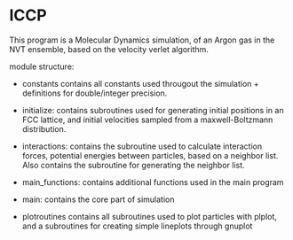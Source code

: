 # ICCP
This program is a Molecular Dynamics simulation, of an Argon gas in the NVT 
ensemble, based on the velocity verlet algorithm. 

module structure:
- constants contains all constants used througout the simulation + definitions
  for double/integer precision.

- initialize: contains subroutines used for generating initial positions in an 
  FCC lattice, and initial velocities sampled from a maxwell-Boltzmann 
  distribution.

- interactions: contains the subroutine used to calculate interaction forces, 
  potential energies between particles, based on a neighbor list. 
  Also contains the subroutine for generating the neighbor list.

- main_functions: contains additional functions used in the main program 

- main: contains the core part of simulation

- plotroutines contains all subroutines used to plot particles with plplot, 
  and a subroutines for creating simple lineplots through gnuplot



